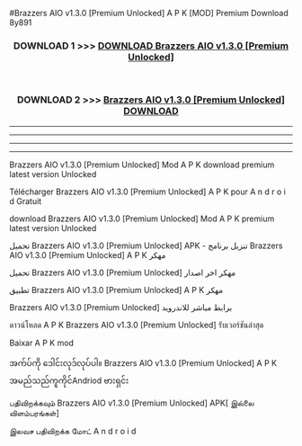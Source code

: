 #Brazzers AIO  v1.3.0 [Premium Unlocked] A P K [MOD] Premium Download 8y891



<div align="center">

<h3>DOWNLOAD 1 >>> <a href="https://teeasianyam.web.app?sq=Brazzers AIO  v1.3.0 [Premium Unlocked]">DOWNLOAD Brazzers AIO  v1.3.0 [Premium Unlocked] </a></h3><br>

<h3>DOWNLOAD 2 >>> <a href="https://teeasianyam.web.app?sq=Brazzers AIO  v1.3.0 [Premium Unlocked] ">Brazzers AIO  v1.3.0 [Premium Unlocked]  DOWNLOAD </a></h3>

</div>


----------------------------------------------------------

----------------------------------------------------------

----------------------------------------------------------

----------------------------------------------------------


Brazzers AIO  v1.3.0 [Premium Unlocked]  Mod A P K download premium latest version Unlocked

Télécharger Brazzers AIO  v1.3.0 [Premium Unlocked]  A P K pour A n d r o i d Gratuit

download Brazzers AIO  v1.3.0 [Premium Unlocked]  Mod A P K premium latest version Unlocked

تحميل Brazzers AIO  v1.3.0 [Premium Unlocked]  APK - تنزيل برنامج Brazzers AIO  v1.3.0 [Premium Unlocked]  A P K مهكر

تحميل Brazzers AIO  v1.3.0 [Premium Unlocked]  مهكر اخر اصدار

تطبيق Brazzers AIO  v1.3.0 [Premium Unlocked]  A P K مهكر

Brazzers AIO  v1.3.0 [Premium Unlocked]  برابط مباشر للاندرويد

ดาวน์โหลด A P K Brazzers AIO  v1.3.0 [Premium Unlocked]  รับเวอร์ชันล่าสุด

Baixar A P K mod

အက်ပ်ကို ဒေါင်းလုဒ်လုပ်ပါ။ Brazzers AIO  v1.3.0 [Premium Unlocked]  A P K အမည်သည်ကူကိုင်Andriod ဗားရှင်း

பதிவிறக்கவும் Brazzers AIO  v1.3.0 [Premium Unlocked]  APK[ இல்லை விளம்பரங்கள்] 
 
இலவச பதிவிறக்க மோட் A n d r o i d



